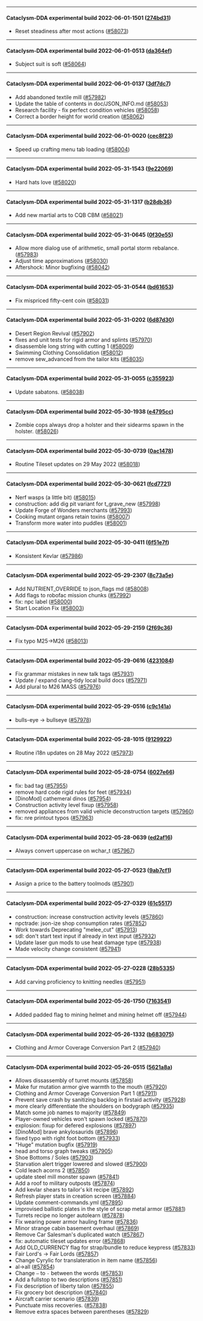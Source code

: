 
---

#### Cataclysm-DDA experimental build 2022-06-01-1501 ([274bd31](https://github.com/CleverRaven/Cataclysm-DDA/releases/tag/cdda-experimental-2022-06-01-1501))

* Reset steadiness after most actions ([#58073](https://github.com/CleverRaven/Cataclysm-DDA/pull/58073))

---

#### Cataclysm-DDA experimental build 2022-06-01-0513 ([da364ef](https://github.com/CleverRaven/Cataclysm-DDA/releases/tag/cdda-experimental-2022-06-01-0513))

* Subject suit is soft ([#58064](https://github.com/CleverRaven/Cataclysm-DDA/pull/58064))

---

#### Cataclysm-DDA experimental build 2022-06-01-0137 ([3df7dc7](https://github.com/CleverRaven/Cataclysm-DDA/releases/tag/cdda-experimental-2022-06-01-0137))

* Add abandoned textile mill ([#57982](https://github.com/CleverRaven/Cataclysm-DDA/pull/57982))
* Update the table of contents in doc/JSON_INFO.md ([#58053](https://github.com/CleverRaven/Cataclysm-DDA/pull/58053))
* Research facility - fix perfect condition vehicles ([#58058](https://github.com/CleverRaven/Cataclysm-DDA/pull/58058))
* Correct a border height for world creation ([#58062](https://github.com/CleverRaven/Cataclysm-DDA/pull/58062))

---

#### Cataclysm-DDA experimental build 2022-06-01-0020 ([cec8f23](https://github.com/CleverRaven/Cataclysm-DDA/releases/tag/cdda-experimental-2022-06-01-0020))

* Speed up crafting menu tab loading ([#58004](https://github.com/CleverRaven/Cataclysm-DDA/pull/58004))

---

#### Cataclysm-DDA experimental build 2022-05-31-1543 ([9e22069](https://github.com/CleverRaven/Cataclysm-DDA/releases/tag/cdda-experimental-2022-05-31-1543))

* Hard hats love ([#58020](https://github.com/CleverRaven/Cataclysm-DDA/pull/58020))

---

#### Cataclysm-DDA experimental build 2022-05-31-1317 ([b28db36](https://github.com/CleverRaven/Cataclysm-DDA/releases/tag/cdda-experimental-2022-05-31-1317))

* Add new martial arts to CQB CBM ([#58021](https://github.com/CleverRaven/Cataclysm-DDA/pull/58021))

---

#### Cataclysm-DDA experimental build 2022-05-31-0645 ([0f30e55](https://github.com/CleverRaven/Cataclysm-DDA/releases/tag/cdda-experimental-2022-05-31-0645))

* Allow more dialog use of arithmetic, small portal storm rebalance.  ([#57983](https://github.com/CleverRaven/Cataclysm-DDA/pull/57983))
* Adjust time approximations ([#58030](https://github.com/CleverRaven/Cataclysm-DDA/pull/58030))
* Aftershock: Minor bugfixing ([#58042](https://github.com/CleverRaven/Cataclysm-DDA/pull/58042))

---

#### Cataclysm-DDA experimental build 2022-05-31-0544 ([bd61653](https://github.com/CleverRaven/Cataclysm-DDA/releases/tag/cdda-experimental-2022-05-31-0544))

* Fix mispriced fifty-cent coin ([#58031](https://github.com/CleverRaven/Cataclysm-DDA/pull/58031))

---

#### Cataclysm-DDA experimental build 2022-05-31-0202 ([6d87d30](https://github.com/CleverRaven/Cataclysm-DDA/releases/tag/cdda-experimental-2022-05-31-0202))

* Desert Region Revival ([#57902](https://github.com/CleverRaven/Cataclysm-DDA/pull/57902))
* fixes and unit tests for rigid armor and splints ([#57970](https://github.com/CleverRaven/Cataclysm-DDA/pull/57970))
* disassemble long string with cutting 1 ([#58009](https://github.com/CleverRaven/Cataclysm-DDA/pull/58009))
* Swimming Clothing Consolidation ([#58012](https://github.com/CleverRaven/Cataclysm-DDA/pull/58012))
* remove sew_advanced from the tailor kits ([#58035](https://github.com/CleverRaven/Cataclysm-DDA/pull/58035))

---

#### Cataclysm-DDA experimental build 2022-05-31-0055 ([c355923](https://github.com/CleverRaven/Cataclysm-DDA/releases/tag/cdda-experimental-2022-05-31-0055))

* Update sabatons. ([#58038](https://github.com/CleverRaven/Cataclysm-DDA/pull/58038))

---

#### Cataclysm-DDA experimental build 2022-05-30-1938 ([e4795cc](https://github.com/CleverRaven/Cataclysm-DDA/releases/tag/cdda-experimental-2022-05-30-1938))

* Zombie cops always drop a holster and their sidearms spawn in the holster. ([#58026](https://github.com/CleverRaven/Cataclysm-DDA/pull/58026))

---

#### Cataclysm-DDA experimental build 2022-05-30-0739 ([0ac1478](https://github.com/CleverRaven/Cataclysm-DDA/releases/tag/cdda-experimental-2022-05-30-0739))

* Routine Tileset updates on 29 May 2022 ([#58018](https://github.com/CleverRaven/Cataclysm-DDA/pull/58018))

---

#### Cataclysm-DDA experimental build 2022-05-30-0621 ([fcd7721](https://github.com/CleverRaven/Cataclysm-DDA/releases/tag/cdda-experimental-2022-05-30-0621))

* Nerf wasps (a little bit) ([#58015](https://github.com/CleverRaven/Cataclysm-DDA/pull/58015))
* construction: add dig pit variant for t_grave_new ([#57998](https://github.com/CleverRaven/Cataclysm-DDA/pull/57998))
* Update Forge of Wonders merchants ([#57993](https://github.com/CleverRaven/Cataclysm-DDA/pull/57993))
* Cooking mutant organs retain toxins ([#58007](https://github.com/CleverRaven/Cataclysm-DDA/pull/58007))
* Transform more water into puddles ([#58001](https://github.com/CleverRaven/Cataclysm-DDA/pull/58001))

---

#### Cataclysm-DDA experimental build 2022-05-30-0411 ([6f51e7f](https://github.com/CleverRaven/Cataclysm-DDA/releases/tag/cdda-experimental-2022-05-30-0411))

* Konsistent Kevlar ([#57986](https://github.com/CleverRaven/Cataclysm-DDA/pull/57986))

---

#### Cataclysm-DDA experimental build 2022-05-29-2307 ([8c73a5e](https://github.com/CleverRaven/Cataclysm-DDA/releases/tag/cdda-experimental-2022-05-29-2307))

* Add NUTRIENT_OVERRIDE to json_flags md ([#58008](https://github.com/CleverRaven/Cataclysm-DDA/pull/58008))
* Add flags to robofac mission chunks ([#57992](https://github.com/CleverRaven/Cataclysm-DDA/pull/57992))
* fix: npc label ([#58000](https://github.com/CleverRaven/Cataclysm-DDA/pull/58000))
* Start Location Fix ([#58003](https://github.com/CleverRaven/Cataclysm-DDA/pull/58003))

---

#### Cataclysm-DDA experimental build 2022-05-29-2159 ([2f69c36](https://github.com/CleverRaven/Cataclysm-DDA/releases/tag/cdda-experimental-2022-05-29-2159))

* Fix typo M25→M26 ([#58013](https://github.com/CleverRaven/Cataclysm-DDA/pull/58013))

---

#### Cataclysm-DDA experimental build 2022-05-29-0616 ([4231084](https://github.com/CleverRaven/Cataclysm-DDA/releases/tag/cdda-experimental-2022-05-29-0616))

* Fix grammar mistakes in new talk tags ([#57931](https://github.com/CleverRaven/Cataclysm-DDA/pull/57931))
* Update / expand clang-tidy local build docs ([#57971](https://github.com/CleverRaven/Cataclysm-DDA/pull/57971))
* Add plural to M26 MASS ([#57976](https://github.com/CleverRaven/Cataclysm-DDA/pull/57976))

---

#### Cataclysm-DDA experimental build 2022-05-29-0516 ([c9c141a](https://github.com/CleverRaven/Cataclysm-DDA/releases/tag/cdda-experimental-2022-05-29-0516))

* bulls-eye → bullseye ([#57978](https://github.com/CleverRaven/Cataclysm-DDA/pull/57978))

---

#### Cataclysm-DDA experimental build 2022-05-28-1015 ([9129922](https://github.com/CleverRaven/Cataclysm-DDA/releases/tag/cdda-experimental-2022-05-28-1015))

* Routine i18n updates on 28 May 2022 ([#57973](https://github.com/CleverRaven/Cataclysm-DDA/pull/57973))

---

#### Cataclysm-DDA experimental build 2022-05-28-0754 ([6027e66](https://github.com/CleverRaven/Cataclysm-DDA/releases/tag/cdda-experimental-2022-05-28-0754))

* fix: bad <swear> tag ([#57955](https://github.com/CleverRaven/Cataclysm-DDA/pull/57955))
* remove hard code rigid rules for feet ([#57934](https://github.com/CleverRaven/Cataclysm-DDA/pull/57934))
* [DinoMod] cathemeral dinos ([#57954](https://github.com/CleverRaven/Cataclysm-DDA/pull/57954))
* Construction activity level fixup ([#57958](https://github.com/CleverRaven/Cataclysm-DDA/pull/57958))
* removed appliances from valid vehicle deconstruction targets ([#57960](https://github.com/CleverRaven/Cataclysm-DDA/pull/57960))
* fix: nre printout typos ([#57963](https://github.com/CleverRaven/Cataclysm-DDA/pull/57963))

---

#### Cataclysm-DDA experimental build 2022-05-28-0639 ([ed2af16](https://github.com/CleverRaven/Cataclysm-DDA/releases/tag/cdda-experimental-2022-05-28-0639))

* Always convert uppercase on wchar_t ([#57967](https://github.com/CleverRaven/Cataclysm-DDA/pull/57967))

---

#### Cataclysm-DDA experimental build 2022-05-27-0523 ([9ab7cf1](https://github.com/CleverRaven/Cataclysm-DDA/releases/tag/cdda-experimental-2022-05-27-0523))

* Assign a price to the battery toolmods ([#57901](https://github.com/CleverRaven/Cataclysm-DDA/pull/57901))

---

#### Cataclysm-DDA experimental build 2022-05-27-0329 ([61c5517](https://github.com/CleverRaven/Cataclysm-DDA/releases/tag/cdda-experimental-2022-05-27-0329))

* construction: increase construction activity levels ([#57860](https://github.com/CleverRaven/Cataclysm-DDA/pull/57860))
* npctrade: json-ize shop consumption rates ([#57852](https://github.com/CleverRaven/Cataclysm-DDA/pull/57852))
* Work towards Deprecating "melee_cut" ([#57913](https://github.com/CleverRaven/Cataclysm-DDA/pull/57913))
* sdl: don't start text input if already in text input ([#57932](https://github.com/CleverRaven/Cataclysm-DDA/pull/57932))
* Update laser gun mods to use heat damage type ([#57938](https://github.com/CleverRaven/Cataclysm-DDA/pull/57938))
* Made velocity change consistent ([#57941](https://github.com/CleverRaven/Cataclysm-DDA/pull/57941))

---

#### Cataclysm-DDA experimental build 2022-05-27-0228 ([28b5335](https://github.com/CleverRaven/Cataclysm-DDA/releases/tag/cdda-experimental-2022-05-27-0228))

* Add carving proficiency to knitting needles ([#57951](https://github.com/CleverRaven/Cataclysm-DDA/pull/57951))

---

#### Cataclysm-DDA experimental build 2022-05-26-1750 ([7163541](https://github.com/CleverRaven/Cataclysm-DDA/releases/tag/cdda-experimental-2022-05-26-1750))

* Added padded flag to mining helmet and mining helmet off ([#57944](https://github.com/CleverRaven/Cataclysm-DDA/pull/57944))

---

#### Cataclysm-DDA experimental build 2022-05-26-1332 ([b683075](https://github.com/CleverRaven/Cataclysm-DDA/releases/tag/cdda-experimental-2022-05-26-1332))

* Clothing and Armor Coverage Conversion Part 2 ([#57940](https://github.com/CleverRaven/Cataclysm-DDA/pull/57940))

---

#### Cataclysm-DDA experimental build 2022-05-26-0515 ([5621a8a](https://github.com/CleverRaven/Cataclysm-DDA/releases/tag/cdda-experimental-2022-05-26-0515))

* Allows dissassembly of turret mounts ([#57858](https://github.com/CleverRaven/Cataclysm-DDA/pull/57858))
* Make fur mutation armor give warmth to the mouth ([#57920](https://github.com/CleverRaven/Cataclysm-DDA/pull/57920))
* Clothing and Armor Coverage Conversion Part 1 ([#57911](https://github.com/CleverRaven/Cataclysm-DDA/pull/57911))
* Prevent save crash by sanitizing backlog in firstaid activity ([#57928](https://github.com/CleverRaven/Cataclysm-DDA/pull/57928))
* more clearly differentiate the shoulders on bodygraph ([#57935](https://github.com/CleverRaven/Cataclysm-DDA/pull/57935))
* Match some job names to majority ([#57849](https://github.com/CleverRaven/Cataclysm-DDA/pull/57849))
* Player-owned vehicles won't spawn locked ([#57870](https://github.com/CleverRaven/Cataclysm-DDA/pull/57870))
* explosion: fixup for defered explosions ([#57897](https://github.com/CleverRaven/Cataclysm-DDA/pull/57897))
* [DinoMod] brave ankylosaurids ([#57896](https://github.com/CleverRaven/Cataclysm-DDA/pull/57896))
* fixed typo with right foot bottom ([#57933](https://github.com/CleverRaven/Cataclysm-DDA/pull/57933))
* "Huge" mutation bugfix ([#57919](https://github.com/CleverRaven/Cataclysm-DDA/pull/57919))
* head and torso graph tweaks ([#57905](https://github.com/CleverRaven/Cataclysm-DDA/pull/57905))
* Shoe Bottoms / Soles ([#57903](https://github.com/CleverRaven/Cataclysm-DDA/pull/57903))
* Starvation alert trigger lowered and slowed ([#57900](https://github.com/CleverRaven/Cataclysm-DDA/pull/57900))
* Cold leach acorns 2 ([#57850](https://github.com/CleverRaven/Cataclysm-DDA/pull/57850))
* update steel mill monster spawn ([#57841](https://github.com/CleverRaven/Cataclysm-DDA/pull/57841))
* Add a roof to military outposts ([#57874](https://github.com/CleverRaven/Cataclysm-DDA/pull/57874))
* Add kevlar shears to tailor's kit recipe ([#57892](https://github.com/CleverRaven/Cataclysm-DDA/pull/57892))
* Refresh player stats in creation screen ([#57884](https://github.com/CleverRaven/Cataclysm-DDA/pull/57884))
* Update comment-commands.yml ([#57895](https://github.com/CleverRaven/Cataclysm-DDA/pull/57895))
* improvised ballistic plates in the style of scrap metal armor ([#57881](https://github.com/CleverRaven/Cataclysm-DDA/pull/57881))
* Turrets recipe no longer autolearn ([#57878](https://github.com/CleverRaven/Cataclysm-DDA/pull/57878))
* Fix wearing power armor hauling frame ([#57836](https://github.com/CleverRaven/Cataclysm-DDA/pull/57836))
* Minor strange cabin basement overhaul ([#57869](https://github.com/CleverRaven/Cataclysm-DDA/pull/57869))
* Remove Car Salesman's duplicated watch  ([#57867](https://github.com/CleverRaven/Cataclysm-DDA/pull/57867))
* fix: automatic tileset updates error ([#57868](https://github.com/CleverRaven/Cataclysm-DDA/pull/57868))
* Add OLD_CURRENCY flag for strap/bundle to reduce keypress ([#57833](https://github.com/CleverRaven/Cataclysm-DDA/pull/57833))
* Fair Lord's → Fair Lords ([#57857](https://github.com/CleverRaven/Cataclysm-DDA/pull/57857))
* Change Cyrylic for translateration in item name ([#57856](https://github.com/CleverRaven/Cataclysm-DDA/pull/57856))
* al→all ([#57854](https://github.com/CleverRaven/Cataclysm-DDA/pull/57854))
* Change `–` to `-` between the words ([#57853](https://github.com/CleverRaven/Cataclysm-DDA/pull/57853))
* Add a fullstop to two descriptions ([#57851](https://github.com/CleverRaven/Cataclysm-DDA/pull/57851))
* Fix description of liberty talon ([#57855](https://github.com/CleverRaven/Cataclysm-DDA/pull/57855))
* Fix grocery bot description ([#57840](https://github.com/CleverRaven/Cataclysm-DDA/pull/57840))
* Aircraft carrier scenario ([#57839](https://github.com/CleverRaven/Cataclysm-DDA/pull/57839))
* Punctuate miss recoveries. ([#57838](https://github.com/CleverRaven/Cataclysm-DDA/pull/57838))
* Remove extra spaces between parentheses ([#57829](https://github.com/CleverRaven/Cataclysm-DDA/pull/57829))
